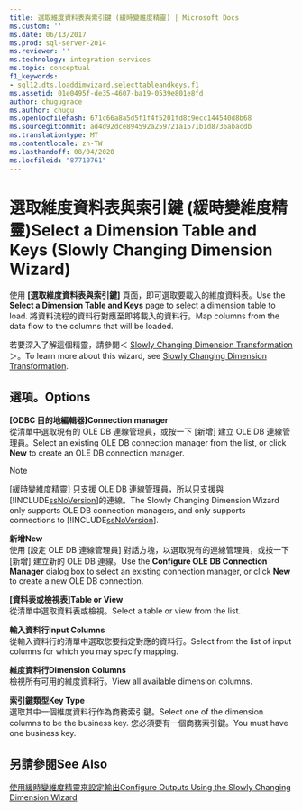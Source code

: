 ```yaml
---
title: 選取維度資料表與索引鍵 (緩時變維度精靈) | Microsoft Docs
ms.custom: ''
ms.date: 06/13/2017
ms.prod: sql-server-2014
ms.reviewer: ''
ms.technology: integration-services
ms.topic: conceptual
f1_keywords:
- sql12.dts.loaddimwizard.selecttableandkeys.f1
ms.assetid: 01e0495f-de35-4607-ba19-0539e801e8fd
author: chugugrace
ms.author: chugu
ms.openlocfilehash: 671c66a8a5d5f1f4f5201fd8c9ecc144540d8b68
ms.sourcegitcommit: ad4d92dce894592a259721a1571b1d8736abacdb
ms.translationtype: MT
ms.contentlocale: zh-TW
ms.lasthandoff: 08/04/2020
ms.locfileid: "87710761"
---
```

# <a name="select-a-dimension-table-and-keys-slowly-changing-dimension-wizard"></a><span data-ttu-id="698e6-102">選取維度資料表與索引鍵 (緩時變維度精靈)</span><span class="sxs-lookup"><span data-stu-id="698e6-102">Select a Dimension Table and Keys (Slowly Changing Dimension Wizard)</span></span>
  <span data-ttu-id="698e6-103">使用 **[選取維度資料表與索引鍵]** 頁面，即可選取要載入的維度資料表。</span><span class="sxs-lookup"><span data-stu-id="698e6-103">Use the **Select a Dimension Table and Keys** page to select a dimension table to load.</span></span> <span data-ttu-id="698e6-104">將資料流程的資料行對應至即將載入的資料行。</span><span class="sxs-lookup"><span data-stu-id="698e6-104">Map columns from the data flow to the columns that will be loaded.</span></span>  
  
 <span data-ttu-id="698e6-105">若要深入了解這個精靈，請參閱＜ [Slowly Changing Dimension Transformation](slowly-changing-dimension-transformation.md)＞。</span><span class="sxs-lookup"><span data-stu-id="698e6-105">To learn more about this wizard, see [Slowly Changing Dimension Transformation](slowly-changing-dimension-transformation.md).</span></span>  
  
## <a name="options"></a><span data-ttu-id="698e6-106">選項。</span><span class="sxs-lookup"><span data-stu-id="698e6-106">Options</span></span>  
 <span data-ttu-id="698e6-107">**[ODBC 目的地編輯器]**</span><span class="sxs-lookup"><span data-stu-id="698e6-107">**Connection manager**</span></span>  
 <span data-ttu-id="698e6-108">從清單中選取現有的 OLE DB 連線管理員，或按一下 [新增]  建立 OLE DB 連線管理員。</span><span class="sxs-lookup"><span data-stu-id="698e6-108">Select an existing OLE DB connection manager from the list, or click **New** to create an OLE DB connection manager.</span></span>  
  
> [!NOTE]  
>  <span data-ttu-id="698e6-109">[緩時變維度精靈] 只支援 OLE DB 連線管理員，所以只支援與 [!INCLUDE[ssNoVersion](../../../includes/ssnoversion-md.md)]的連線。</span><span class="sxs-lookup"><span data-stu-id="698e6-109">The Slowly Changing Dimension Wizard only supports OLE DB connection managers, and only supports connections to [!INCLUDE[ssNoVersion](../../../includes/ssnoversion-md.md)].</span></span>  
  
 <span data-ttu-id="698e6-110">**新增**</span><span class="sxs-lookup"><span data-stu-id="698e6-110">**New**</span></span>  
 <span data-ttu-id="698e6-111">使用 [設定 OLE DB 連線管理員]  對話方塊，以選取現有的連線管理員，或按一下 [新增]  建立新的 OLE DB 連線。</span><span class="sxs-lookup"><span data-stu-id="698e6-111">Use the **Configure OLE DB Connection Manager** dialog box to select an existing connection manager, or click **New** to create a new OLE DB connection.</span></span>  
  
 <span data-ttu-id="698e6-112">**[資料表或檢視表]**</span><span class="sxs-lookup"><span data-stu-id="698e6-112">**Table or View**</span></span>  
 <span data-ttu-id="698e6-113">從清單中選取資料表或檢視。</span><span class="sxs-lookup"><span data-stu-id="698e6-113">Select a table or view from the list.</span></span>  
  
 <span data-ttu-id="698e6-114">**輸入資料行**</span><span class="sxs-lookup"><span data-stu-id="698e6-114">**Input Columns**</span></span>  
 <span data-ttu-id="698e6-115">從輸入資料行的清單中選取您要指定對應的資料行。</span><span class="sxs-lookup"><span data-stu-id="698e6-115">Select from the list of input columns for which you may specify mapping.</span></span>  
  
 <span data-ttu-id="698e6-116">**維度資料行**</span><span class="sxs-lookup"><span data-stu-id="698e6-116">**Dimension Columns**</span></span>  
 <span data-ttu-id="698e6-117">檢視所有可用的維度資料行。</span><span class="sxs-lookup"><span data-stu-id="698e6-117">View all available dimension columns.</span></span>  
  
 <span data-ttu-id="698e6-118">**索引鍵類型**</span><span class="sxs-lookup"><span data-stu-id="698e6-118">**Key Type**</span></span>  
 <span data-ttu-id="698e6-119">選取其中一個維度資料行作為商務索引鍵。</span><span class="sxs-lookup"><span data-stu-id="698e6-119">Select one of the dimension columns to be the business key.</span></span> <span data-ttu-id="698e6-120">您必須要有一個商務索引鍵。</span><span class="sxs-lookup"><span data-stu-id="698e6-120">You must have one business key.</span></span>  
  
## <a name="see-also"></a><span data-ttu-id="698e6-121">另請參閱</span><span class="sxs-lookup"><span data-stu-id="698e6-121">See Also</span></span>  
 [<span data-ttu-id="698e6-122">使用緩時變維度精靈來設定輸出</span><span class="sxs-lookup"><span data-stu-id="698e6-122">Configure Outputs Using the Slowly Changing Dimension Wizard</span></span>](configure-outputs-using-the-slowly-changing-dimension-wizard.md)  
  
  
